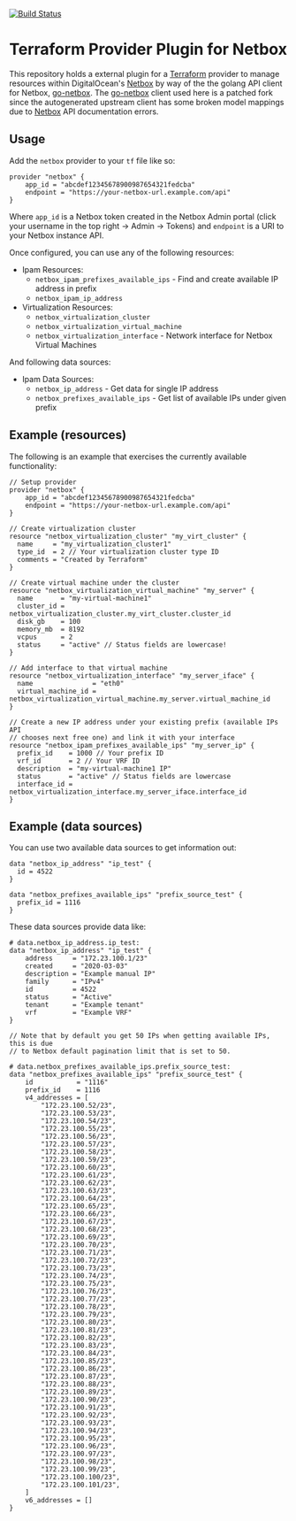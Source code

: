 [![Build Status](https://travis-ci.com/peltzi/terraform-provider-netbox.svg?branch=master)](https://travis-ci.com/peltzi/terraform-provider-netbox)

# Terraform Provider Plugin for Netbox

This repository holds a external plugin for a [Terraform][1] provider to manage resources within DigitalOcean's [Netbox][2] by way of the the golang API client for Netbox, [go-netbox][3]. The [go-netbox][3] client used here is a patched fork since the autogenerated upstream client has some broken model mappings due to [Netbox][2] API documentation errors.

[1]: https://www.terraform.io/
[2]: https://github.com/digitalocean/netbox
[3]: https://github.com/peltzi/go-netbox

## Usage

Add the `netbox` provider to your `tf` file like so:

```hcl
provider "netbox" {
    app_id = "abcdef12345678900987654321fedcba"
    endpoint = "https://your-netbox-url.example.com/api"
}
```

Where `app_id` is a Netbox token created in the Netbox Admin portal (click your username in the top right -> Admin -> Tokens) and `endpoint` is a URI to your Netbox instance API.

Once configured, you can use any of the following resources:

- Ipam Resources:
  - `netbox_ipam_prefixes_available_ips` - Find and create available IP address in prefix
  - `netbox_ipam_ip_address`
- Virtualization Resources:
  - `netbox_virtualization_cluster`
  - `netbox_virtualization_virtual_machine`
  - `netbox_virtualization_interface` - Network interface for Netbox Virtual Machines

And following data sources:

- Ipam Data Sources:
  - `netbox_ip_address` - Get data for single IP address
  - `netbox_prefixes_available_ips` - Get list of available IPs under given prefix

## Example (resources)

The following is an example that exercises the currently available functionality:

```hcl
// Setup provider
provider "netbox" {
    app_id = "abcdef12345678900987654321fedcba"
    endpoint = "https://your-netbox-url.example.com/api"
}

// Create virtualization cluster
resource "netbox_virtualization_cluster" "my_virt_cluster" {
  name     = "my_virtualization_cluster1"
  type_id  = 2 // Your virtualization cluster type ID
  comments = "Created by Terraform"
}

// Create virtual machine under the cluster
resource "netbox_virtualization_virtual_machine" "my_server" {
  name       = "my-virtual-machine1"
  cluster_id = netbox_virtualization_cluster.my_virt_cluster.cluster_id
  disk_gb    = 100
  memory_mb  = 8192
  vcpus      = 2
  status     = "active" // Status fields are lowercase!
}

// Add interface to that virtual machine
resource "netbox_virtualization_interface" "my_server_iface" {
  name               = "eth0"
  virtual_machine_id = netbox_virtualization_virtual_machine.my_server.virtual_machine_id
}

// Create a new IP address under your existing prefix (available IPs API
// chooses next free one) and link it with your interface
resource "netbox_ipam_prefixes_available_ips" "my_server_ip" {
  prefix_id    = 1000 // Your prefix ID
  vrf_id       = 2 // Your VRF ID
  description  = "my-virtual-machine1 IP"
  status       = "active" // Status fields are lowercase
  interface_id = netbox_virtualization_interface.my_server_iface.interface_id
}
```

## Example (data sources)

You can use two available data sources to get information out:

```hcl
data "netbox_ip_address" "ip_test" {
  id = 4522
}

data "netbox_prefixes_available_ips" "prefix_source_test" {
  prefix_id = 1116
}
```

These data sources provide data like:

```hcl
# data.netbox_ip_address.ip_test:
data "netbox_ip_address" "ip_test" {
    address     = "172.23.100.1/23"
    created     = "2020-03-03"
    description = "Example manual IP"
    family      = "IPv4"
    id          = 4522
    status      = "Active"
    tenant      = "Example tenant"
    vrf         = "Example VRF"
}

// Note that by default you get 50 IPs when getting available IPs, this is due
// to Netbox default pagination limit that is set to 50.

# data.netbox_prefixes_available_ips.prefix_source_test:
data "netbox_prefixes_available_ips" "prefix_source_test" {
    id           = "1116"
    prefix_id    = 1116
    v4_addresses = [
        "172.23.100.52/23",
        "172.23.100.53/23",
        "172.23.100.54/23",
        "172.23.100.55/23",
        "172.23.100.56/23",
        "172.23.100.57/23",
        "172.23.100.58/23",
        "172.23.100.59/23",
        "172.23.100.60/23",
        "172.23.100.61/23",
        "172.23.100.62/23",
        "172.23.100.63/23",
        "172.23.100.64/23",
        "172.23.100.65/23",
        "172.23.100.66/23",
        "172.23.100.67/23",
        "172.23.100.68/23",
        "172.23.100.69/23",
        "172.23.100.70/23",
        "172.23.100.71/23",
        "172.23.100.72/23",
        "172.23.100.73/23",
        "172.23.100.74/23",
        "172.23.100.75/23",
        "172.23.100.76/23",
        "172.23.100.77/23",
        "172.23.100.78/23",
        "172.23.100.79/23",
        "172.23.100.80/23",
        "172.23.100.81/23",
        "172.23.100.82/23",
        "172.23.100.83/23",
        "172.23.100.84/23",
        "172.23.100.85/23",
        "172.23.100.86/23",
        "172.23.100.87/23",
        "172.23.100.88/23",
        "172.23.100.89/23",
        "172.23.100.90/23",
        "172.23.100.91/23",
        "172.23.100.92/23",
        "172.23.100.93/23",
        "172.23.100.94/23",
        "172.23.100.95/23",
        "172.23.100.96/23",
        "172.23.100.97/23",
        "172.23.100.98/23",
        "172.23.100.99/23",
        "172.23.100.100/23",
        "172.23.100.101/23",
    ]
    v6_addresses = []
}
```
